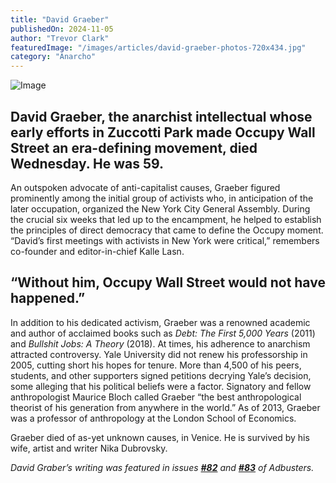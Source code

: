 ```yaml
---
title: "David Graeber"
publishedOn: 2024-11-05
author: "Trevor Clark"
featuredImage: "/images/articles/david-graeber-photos-720x434.jpg"
category: "Anarcho"
---
```


![Image](/images/articles/david-graeber-photos-720x434.jpg)
## David Graeber, the anarchist intellectual whose early efforts in Zuccotti Park made Occupy Wall Street an era-defining movement, died Wednesday. He was 59.

An outspoken advocate of anti-capitalist causes, Graeber figured prominently among the initial group of activists who, in anticipation of the later occupation, organized the New York City General Assembly. During the crucial six weeks that led up to the encampment, he helped to establish the principles of direct democracy that came to define the Occupy moment. “David’s first meetings with activists in New York were critical,” remembers co-founder and editor-in-chief Kalle Lasn.

## **“Without him, Occupy Wall Street would not have happened.”**

In addition to his dedicated activism, Graeber was a renowned academic and author of acclaimed books such as *Debt: The First 5,000 Years* (2011) and *Bullshit Jobs: A Theory* (2018). At times, his adherence to anarchism attracted controversy. Yale University did not renew his professorship in 2005, cutting short his hopes for tenure. More than 4,500 of his peers, students, and other supporters signed petitions decrying Yale’s decision, some alleging that his political beliefs were a factor. Signatory and fellow anthropologist Maurice Bloch called Graeber “the best anthropological theorist of his generation from anywhere in the world.” As of 2013, Graeber was a professor of anthropology at the London School of Economics.

Graeber died of as-yet unknown causes, in Venice. He is survived by his wife, artist and writer Nika Dubrovsky.

*David Graber’s writing was featured in issues *[***#82***](https://subscribe.adbusters.org/collections/back-issues/products/ab82)* and *[***#83***](https://subscribe.adbusters.org/collections/back-issues/products/ab83)* of *Adbusters*.*
